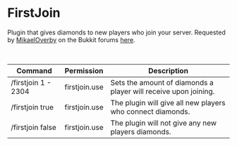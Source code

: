 # FirstJoin
Plugin that gives diamonds to new players who join your server. Requested by [MikaelOverby](https://bukkit.org/members/mikaeloverby.91381524/) on the Bukkit forums [here](https://bukkit.org/threads/first-join-reward.493094/#post-3639489).

</br>

Command | Permission | Description
--- | --- | ---
/firstjoin 1 - 2304 | firstjoin.use | Sets the amount of diamonds a player will receive upon joining.
/firstjoin true | firstjoin.use | The plugin will give all new players who connect diamonds.
/firstjoin false | firstjoin.use | The plugin will not give any new players diamonds.
